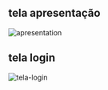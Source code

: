 ## tela apresentação

<img src="img/tela-apresentação.png" alt="apresentation" />

## tela login

<img src="img/tela-login.png" alt="tela-login" />
